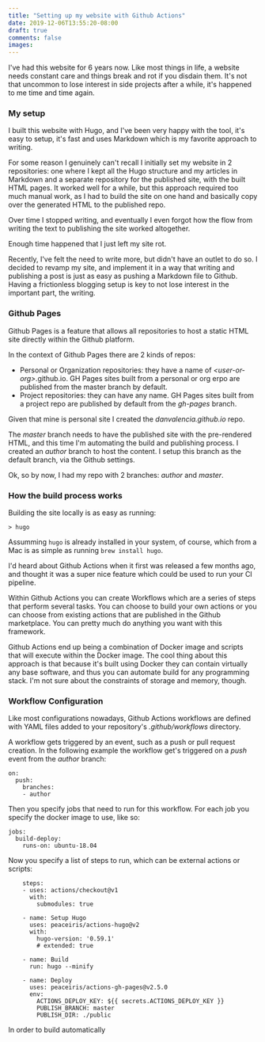 ```yaml
---
title: "Setting up my website with Github Actions"
date: 2019-12-06T13:55:20-08:00
draft: true
comments: false
images:
---
```


I've had this website for 6 years now. Like most things in life, a website needs constant care and things break and rot if you disdain them. It's not that uncommon to lose interest in side projects after a while, it's happened to me time and time again.


### My setup 

I built this website with Hugo, and I've been very happy with the tool, it's easy to setup, it's fast and uses Markdown which is my favorite approach to writing. 

For some reason I genuinely can't recall I initially set my website in 2 repositories: one where I kept all the Hugo structure and my articles in Markdown and a separate repository for the published site, with the built HTML pages. It worked well for a while, but this approach required too much manual work, as I had to build the site on one hand and basically copy over the generated HTML to the published repo. 

Over time I stopped writing, and eventually I even forgot how the flow from writing the text to publishing the site worked altogether. 

Enough time happened that I just left my site rot.

Recently, I've felt the need to write more, but didn't have an outlet to do so. I decided to revamp my site, and implement it in a way that writing and publishing a post is just as easy as pushing a Markdown file to Github. Having a frictionless blogging setup is key to not lose interest in the important part, the writing. 

### Github Pages

Github Pages is a feature that allows all repositories to host a static HTML site directly within the Github platform. 

In the context of Github Pages there are 2 kinds of repos:
- Personal or Organization repositories: they have a name of _\<user-or-org\>_.github.io. GH Pages sites built from a personal or org erpo are published from the master branch by default.
- Project repositories: they can have any name. GH Pages sites built from a project repo are published by default from the _gh-pages_ branch. 

Given that mine is personal site I created the _danvalencia.github.io_ repo. 

The _master_ branch needs to have the published site with the pre-rendered HTML, and this time I'm automating the build and publishing process. 
I created an _author_ branch to host the content. I setup this branch as the default branch, via the Github settings. 

Ok, so by now, I had my repo with 2 branches: _author_ and _master_. 

### How the build process works

Building the site locally is as easy as running:

```
> hugo
```

Assumming `hugo` is already installed in your system, of course, which from a Mac is as simple as running `brew install hugo`.

I'd heard about Github Actions when it first was released a few months ago, and thought it was a super nice feature which could be used to run your CI pipeline. 

Within Github Actions you can create Workflows which are a series of steps that perform several tasks. You can choose to build your own actions or you can choose from existing actions that are published in the Github marketplace. You can pretty much do anything you want with this framework.

Github Actions end up being a combination of Docker image and scripts that will execute within the Docker image. The cool thing about this approach is that because it's built using Docker they can contain virtually any base software, and thus you can automate build for any programming stack. I'm not sure about the constraints of storage and memory, though.

### Workflow Configuration 

Like most configurations nowadays, Github Actions workflows are defined with YAML files added to your repository's _.github/workflows_ directory.

A workflow gets triggered by an event, such as a push or pull request creation. In the following example the workflow get's triggered on a _push_ event from the _author_ branch:

```
on:
  push:
    branches:
    - author
```

Then you specify jobs that need to run for this workflow. For each job you specify the docker image to use, like so:
```
jobs:
  build-deploy:
    runs-on: ubuntu-18.04
```

 Now you specify a list of steps to run, which can be external actions or scripts:

```
    steps:
    - uses: actions/checkout@v1
      with:
        submodules: true

    - name: Setup Hugo
      uses: peaceiris/actions-hugo@v2
      with:
        hugo-version: '0.59.1'
        # extended: true

    - name: Build
      run: hugo --minify

    - name: Deploy
      uses: peaceiris/actions-gh-pages@v2.5.0
      env:
        ACTIONS_DEPLOY_KEY: ${{ secrets.ACTIONS_DEPLOY_KEY }}
        PUBLISH_BRANCH: master
        PUBLISH_DIR: ./public
```

In order to build automatically 